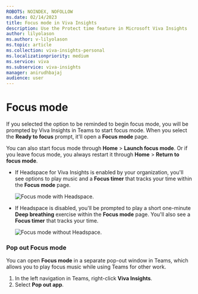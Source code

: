 ```yaml
---
ROBOTS: NOINDEX, NOFOLLOW
ms.date: 02/14/2023
title: Focus mode in Viva Insights 
description: Use the Protect time feature in Microsoft Viva Insights
author: lilyolason
ms.author: v-lilyolason
ms.topic: article
ms.collection: viva-insights-personal
ms.localizationpriority: medium 
ms.service: viva
ms.subservice: viva-insights
manager: anirudhbajaj
audience: user
---
```


# Focus mode

If you selected the option to be reminded to begin focus mode, you will be prompted by Viva Insights in Teams to start focus mode. When you select the **Ready to focus** prompt, it'll open a **Focus mode** page.

You can also start focus mode through **Home** > **Launch focus mode**. Or if you leave focus mode, you always restart it through **Home** > **Return to focus mode**.

* If Headspace for Viva Insights is enabled by your organization, you'll see options to play music and a **Focus timer** that tracks your time within the **Focus mode** page.

  ![Focus mode with Headspace.](Images/pt-focus-mode.png)

* If Headspace is disabled, you'll be prompted to play a short one-minute **Deep breathing** exercise within the **Focus mode** page. You'll also see a **Focus timer** that tracks your time.

  ![Focus mode without Headspace.](Images/pt-focus-mode-2.png)

### Pop out Focus mode

You can open **Focus mode** in a separate pop-out window in Teams, which allows you to play focus music while using Teams for other work.

1. In the left navigation in Teams, right-click **Viva Insights**.
2. Select **Pop out app**.

